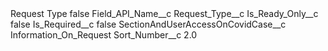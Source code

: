 <?xml version="1.0" encoding="UTF-8"?>
<CustomMetadata xmlns="http://soap.sforce.com/2006/04/metadata" xmlns:xsi="http://www.w3.org/2001/XMLSchema-instance" xmlns:xsd="http://www.w3.org/2001/XMLSchema">
    <label>Request Type</label>
    <protected>false</protected>
    <values>
        <field>Field_API_Name__c</field>
        <value xsi:type="xsd:string">Request_Type__c</value>
    </values>
    <values>
        <field>Is_Ready_Only__c</field>
        <value xsi:type="xsd:boolean">false</value>
    </values>
    <values>
        <field>Is_Required__c</field>
        <value xsi:type="xsd:boolean">false</value>
    </values>
    <values>
        <field>SectionAndUserAccessOnCovidCase__c</field>
        <value xsi:type="xsd:string">Information_On_Request</value>
    </values>
    <values>
        <field>Sort_Number__c</field>
        <value xsi:type="xsd:double">2.0</value>
    </values>
</CustomMetadata>
